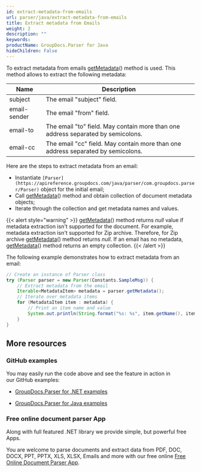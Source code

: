 ```yaml
---
id: extract-metadata-from-emails
url: parser/java/extract-metadata-from-emails
title: Extract metadata from Emails
weight: 2
description: ""
keywords: 
productName: GroupDocs.Parser for Java
hideChildren: False
---
```

To extract metadata from emails [getMetadata](https://apireference.groupdocs.com/java/parser/com.groupdocs.parser/Parser#getMetadata())() method is used. This method allows to extract the following metadata:

| Name | Description |
| --- | --- |
| subject | The email "subject" field. |
| email-sender | The email "from" field. |
| email-to | The email "to" field. May contain more than one address separated by semicolons. |
| email-cc | The email "cc" field. May contain more than one address separated by semicolons. |

Here are the steps to extract metadata from an email:
*   Instantiate `[Parser](https://apireference.groupdocs.com/java/parser/com.groupdocs.parser/Parser)` object for the initial email;
*   Call [getMetadata](https://apireference.groupdocs.com/java/parser/com.groupdocs.parser/Parser#getMetadata())() method and obtain collection of document metadata objects;
*   Iterate through the collection and get metadata names and values.

{{< alert style="warning" >}}
[getMetadata](https://apireference.groupdocs.com/java/parser/com.groupdocs.parser/Parser#getMetadata())() method returns *null* value if metadata extraction isn't supported for the document. For example, metadata extraction isn't supported for Zip archive. Therefore, for Zip archive [getMetadata](https://apireference.groupdocs.com/java/parser/com.groupdocs.parser/Parser#getMetadata())() method returns *null*. If an email has no metadata, [getMetadata](https://apireference.groupdocs.com/java/parser/com.groupdocs.parser/Parser#getMetadata())() method returns an empty collection.
{{< /alert >}}

The following example demonstrates how to extract metadata from an email:
```java
// Create an instance of Parser class
try (Parser parser = new Parser(Constants.SampleMsg)) {
    // Extract metadata from the email
    Iterable<MetadataItem> metadata = parser.getMetadata();
    // Iterate over metadata items
    for (MetadataItem item : metadata) {
        // Print an item name and value
        System.out.println(String.format("%s: %s", item.getName(), item.getValue()));
    }
}

```

## More resources

### GitHub examples

You may easily run the code above and see the feature in action in our GitHub examples:

*   [GroupDocs.Parser for .NET examples](https://github.com/groupdocs-parser/GroupDocs.Parser-for-.NET)
    
*   [GroupDocs.Parser for Java examples](https://github.com/groupdocs-parser/GroupDocs.Parser-for-Java)
    

### Free online document parser App

Along with full featured .NET library we provide simple, but powerful free Apps.

You are welcome to parse documents and extract data from PDF, DOC, DOCX, PPT, PPTX, XLS, XLSX, Emails and more with our free online [Free Online Document Parser App](https://products.groupdocs.app/parser).

